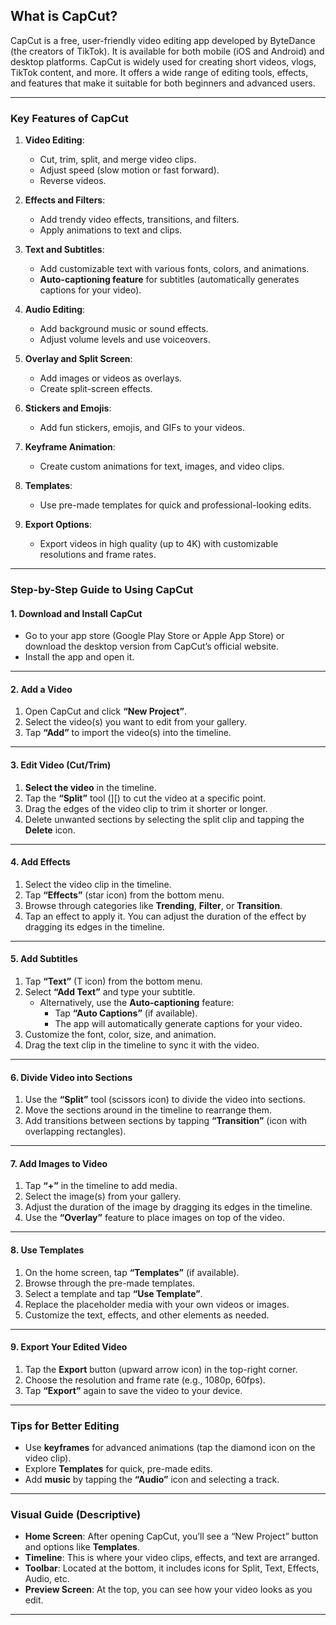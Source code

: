 
## **What is CapCut?**
CapCut is a free, user-friendly video editing app developed by ByteDance (the creators of TikTok). It is available for both mobile (iOS and Android) and desktop platforms. CapCut is widely used for creating short videos, vlogs, TikTok content, and more. It offers a wide range of editing tools, effects, and features that make it suitable for both beginners and advanced users.

---

### **Key Features of CapCut**
1. **Video Editing**:
   - Cut, trim, split, and merge video clips.
   - Adjust speed (slow motion or fast forward).
   - Reverse videos.

2. **Effects and Filters**:
   - Add trendy video effects, transitions, and filters.
   - Apply animations to text and clips.

3. **Text and Subtitles**:
   - Add customizable text with various fonts, colors, and animations.
   - **Auto-captioning feature** for subtitles (automatically generates captions for your video).

4. **Audio Editing**:
   - Add background music or sound effects.
   - Adjust volume levels and use voiceovers.

5. **Overlay and Split Screen**:
   - Add images or videos as overlays.
   - Create split-screen effects.

6. **Stickers and Emojis**:
   - Add fun stickers, emojis, and GIFs to your videos.

7. **Keyframe Animation**:
   - Create custom animations for text, images, and video clips.

8. **Templates**:
   - Use pre-made templates for quick and professional-looking edits.

9. **Export Options**:
   - Export videos in high quality (up to 4K) with customizable resolutions and frame rates.

---

### **Step-by-Step Guide to Using CapCut**

#### **1. Download and Install CapCut**
- Go to your app store (Google Play Store or Apple App Store) or download the desktop version from CapCut’s official website.
- Install the app and open it.

---

#### **2. Add a Video**
1. Open CapCut and click **“New Project”**.
2. Select the video(s) you want to edit from your gallery.
3. Tap **“Add”** to import the video(s) into the timeline.

---

#### **3. Edit Video (Cut/Trim)**
1. **Select the video** in the timeline.
2. Tap the **“Split”** tool (][) to cut the video at a specific point.
3. Drag the edges of the video clip to trim it shorter or longer.
4. Delete unwanted sections by selecting the split clip and tapping the **Delete** icon.

---

#### **4. Add Effects**
1. Select the video clip in the timeline.
2. Tap **“Effects”** (star icon) from the bottom menu.
3. Browse through categories like **Trending**, **Filter**, or **Transition**.
4. Tap an effect to apply it. You can adjust the duration of the effect by dragging its edges in the timeline.

---

#### **5. Add Subtitles**
1. Tap **“Text”** (T icon) from the bottom menu.
2. Select **“Add Text”** and type your subtitle.
   - Alternatively, use the **Auto-captioning** feature:
     - Tap **“Auto Captions”** (if available).
     - The app will automatically generate captions for your video.
3. Customize the font, color, size, and animation.
4. Drag the text clip in the timeline to sync it with the video.

---

#### **6. Divide Video into Sections**
1. Use the **“Split”** tool (scissors icon) to divide the video into sections.
2. Move the sections around in the timeline to rearrange them.
3. Add transitions between sections by tapping **“Transition”** (icon with overlapping rectangles).

---

#### **7. Add Images to Video**
1. Tap **“+”** in the timeline to add media.
2. Select the image(s) from your gallery.
3. Adjust the duration of the image by dragging its edges in the timeline.
4. Use the **“Overlay”** feature to place images on top of the video.

---

#### **8. Use Templates**
1. On the home screen, tap **“Templates”** (if available).
2. Browse through the pre-made templates.
3. Select a template and tap **“Use Template”**.
4. Replace the placeholder media with your own videos or images.
5. Customize the text, effects, and other elements as needed.

---

#### **9. Export Your Edited Video**
1. Tap the **Export** button (upward arrow icon) in the top-right corner.
2. Choose the resolution and frame rate (e.g., 1080p, 60fps).
3. Tap **“Export”** again to save the video to your device.

---

### **Tips for Better Editing**
- Use **keyframes** for advanced animations (tap the diamond icon on the video clip).
- Explore **Templates** for quick, pre-made edits.
- Add **music** by tapping the **“Audio”** icon and selecting a track.

---

### **Visual Guide (Descriptive)**
- **Home Screen**: After opening CapCut, you’ll see a “New Project” button and options like **Templates**.
- **Timeline**: This is where your video clips, effects, and text are arranged.
- **Toolbar**: Located at the bottom, it includes icons for Split, Text, Effects, Audio, etc.
- **Preview Screen**: At the top, you can see how your video looks as you edit.

---

